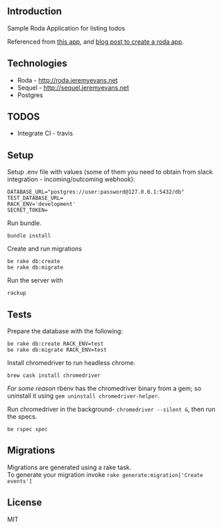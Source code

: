 ## Introduction

Sample Roda Application for listing todos


Referenced from [this app](https://github.com/binarapps/slack-integrator), and [blog post to create a roda app](https://binarapps.com/blog/from-rails-to-roda-framework-a-quick-guide/).


## Technologies

- Roda - http://roda.jeremyevans.net
- Sequel - http://sequel.jeremyevans.net
- Postgres

## TODOS

- Integrate CI - travis

## Setup

Setup .env file with values (some of them you need to obtain from slack integration - incoming/outcoming webhook):

```
DATABASE_URL="postgres://user:password@127.0.0.1:5432/db"
TEST_DATABASE_URL=
RACK_ENV='development'
SECRET_TOKEN=
```

Run bundle.
```
bundle install
```

Create and run migrations

```
be rake db:create
be rake db:migrate
```

Run the server with
```
rackup
```

## Tests
Prepare the database with the following:


```
be rake db:create RACK_ENV=test
be rake db:migrate RACK_ENV=test
```

Install chromedriver to run headless chrome.

```
brew cask install chromedriver
```

*For some reason* rbenv has the chromedriver binary from a gem; so uninstall it using `gem uninstall chromedriver-helper`.

Run chromedriver in the background- `chromedriver --silent &`, then run the specs.

```
be rspec spec
```

## Migrations

Migrations are generated using a rake task. <br />
To generate your migration invoke `rake generate:migration['Create events']`

## License

MIT
